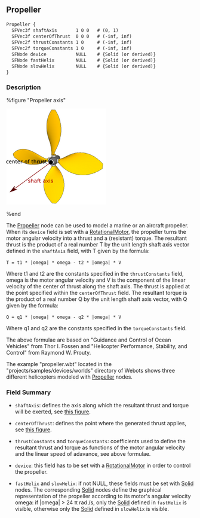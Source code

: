 ## Propeller

```
Propeller {
  SFVec3f shaftAxis       1 0 0   # (0, 1)
  SFVec3f centerOfThrust  0 0 0   # (-inf, inf)
  SFVec2f thrustConstants 1 0     # (-inf, inf)
  SFVec2f torqueConstants 1 0     # (-inf, inf)
  SFNode device           NULL    # {Solid (or derived)}
  SFNode fastHelix        NULL    # {Solid (or derived)}
  SFNode slowHelix        NULL    # {Solid (or derived)}
}
```

### Description

%figure "Propeller axis"

![propeller.png](images/propeller.png)

%end

The [Propeller](#propeller) node can be used to model a marine or an aircraft propeller.
When its `device` field is set with a [RotationalMotor](rotationalmotor.md), the propeller turns the motor angular velocity into a thrust and a (resistant) torque.
The resultant thrust is the product of a real number T by the unit length shaft axis vector defined in the `shaftAxis` field, with T given by the formula:

```
T = t1 * |omega| * omega - t2 * |omega| * V
```

Where t1 and t2 are the constants specified in the `thrustConstants` field, omega is the motor angular velocity and V is the component of the linear velocity of the center of thrust along the shaft axis.
The thrust is applied at the point specified within the `centerOfThrust` field.
The resultant torque is the product of a real number Q by the unit length shaft axis vector, with Q given by the formula:

```
Q = q1 * |omega| * omega - q2 * |omega| * V
```

Where q1 and q2 are the constants specified in the `torqueConstants` field.

The above formulae are based on "Guidance and Control of Ocean Vehicles" from Thor I.
Fossen and "Helicopter Performance, Stability, and Control" from Raymond W.
Prouty.

The example "propeller.wbt" located in the "projects/samples/devices/worlds" directory of Webots shows three different helicopters modeled with [Propeller](#propeller) nodes.

### Field Summary

- `shaftAxis`: defines the axis along which the resultant thrust and torque will
be exerted, see [this figure](#propeller-axis).

- `centerOfThrust`: defines the point where the generated thrust applies, see
[this figure](#propeller-axis).

- `thrustConstants` and `torqueConstants`: coefficients used to define the
resultant thrust and torque as functions of the motor angular velocity and the
linear speed of adavance, see above formulae.

- `device`: this field has to be set with a [RotationalMotor](rotationalmotor.md)
in order to control the propeller.

- `fastHelix` and `slowHelix`: if not NULL, these fields must be set with
[Solid](solid.md) nodes. The corresponding [Solid](solid.md) nodes define the
graphical representation of the propeller according to its motor's angular
velocity omega: if |omega| > 24 π rad /s, only the [Solid](solid.md) defined in
`fastHelix` is visible, otherwise only the [Solid](solid.md) defined in
`slowHelix` is visible.
